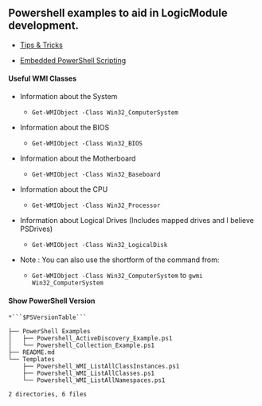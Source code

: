 ## Powershell examples to aid in LogicModule development.

- [Tips & Tricks](https://www.logicmonitor.com/support/terminology-syntax/scripting-support/powershell-tips-tricks/)

- [Embedded PowerShell Scripting](https://www.logicmonitor.com/support/terminology-syntax/scripting-support/embedded-powershell-scripting/)

#### Useful WMI Classes

* Information about the System
    * ```Get-WMIObject -Class Win32_ComputerSystem```

* Information about the BIOS
    * ```Get-WMIObject -Class Win32_BIOS```

* Information about the Motherboard
    * ```Get-WMIObject -Class Win32_Baseboard```

* Information about the CPU
    * ```Get-WMIObject -Class Win32_Processor```

* Information about Logical Drives (Includes mapped drives and I believe PSDrives)
    * ```Get-WMIObject -Class Win32_LogicalDisk```

* Note : You can also use the shortform of the command from:
    * ```Get-WMIObject -Class Win32_ComputerSystem``` to ```gwmi Win32_ComputerSystem```

#### Show PowerShell Version
    *```$PSVersionTable```


```
├── PowerShell Examples
│   ├── Powershell_ActiveDiscovery_Example.ps1
│   └── Powershell_Collection_Example.ps1
├── README.md
└── Templates
    ├── Powershell_WMI_ListAllClassInstances.ps1
    ├── Powershell_WMI_ListAllClasses.ps1
    └── Powershell_WMI_ListAllNamespaces.ps1

2 directories, 6 files
```
